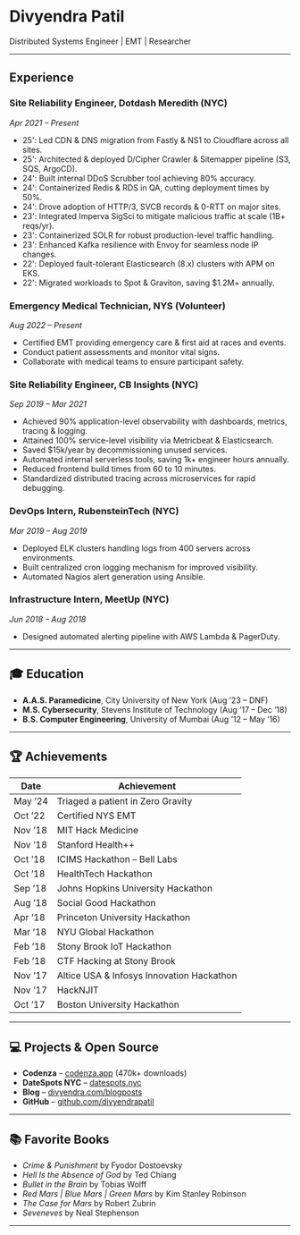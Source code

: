 # Divyendra Patil

Distributed Systems Engineer | EMT | Researcher

---

##  Experience

### **Site Reliability Engineer**, Dotdash Meredith (NYC)
_Apr 2021 – Present_
- 25': Led CDN & DNS migration from Fastly & NS1 to Cloudflare across all sites.
- 25': Architected & deployed D/Cipher Crawler & Sitemapper pipeline (S3, SQS, ArgoCD).
- 24': Built internal DDoS Scrubber tool achieving 80% accuracy.
- 24': Containerized Redis & RDS in QA, cutting deployment times by 50%.
- 24': Drove adoption of HTTP/3, SVCB records & 0-RTT on major sites.
- 23': Integrated Imperva SigSci to mitigate malicious traffic at scale (1B+ reqs/yr).
- 23': Containerized SOLR for robust production-level traffic handling.
- 23': Enhanced Kafka resilience with Envoy for seamless node IP changes.
- 22': Deployed fault-tolerant Elasticsearch (8.x) clusters with APM on EKS.
- 22': Migrated workloads to Spot & Graviton, saving $1.2M+ annually.

### **Emergency Medical Technician**, NYS (Volunteer)
_Aug 2022 – Present_
- Certified EMT providing emergency care & first aid at races and events.
- Conduct patient assessments and monitor vital signs.
- Collaborate with medical teams to ensure participant safety.

### **Site Reliability Engineer**, CB Insights (NYC)
_Sep 2019 – Mar 2021_
- Achieved 90% application-level observability with dashboards, metrics, tracing & logging.
- Attained 100% service-level visibility via Metricbeat & Elasticsearch.
- Saved $15k/year by decommissioning unused services.
- Automated internal serverless tools, saving 1k+ engineer hours annually.
- Reduced frontend build times from 60 to 10 minutes.
- Standardized distributed tracing across microservices for rapid debugging.

### **DevOps Intern**, RubensteinTech (NYC)
_Mar 2019 – Aug 2019_
- Deployed ELK clusters handling logs from 400 servers across environments.
- Built centralized cron logging mechanism for improved visibility.
- Automated Nagios alert generation using Ansible.

### **Infrastructure Intern**, MeetUp (NYC)
_Jun 2018 – Aug 2018_
- Designed automated alerting pipeline with AWS Lambda & PagerDuty.

---

## 🎓 Education

- **A.A.S. Paramedicine**, City University of New York (Aug ’23 – DNF)
- **M.S. Cybersecurity**, Stevens Institute of Technology (Aug ’17 – Dec ’18)
- **B.S. Computer Engineering**, University of Mumbai (Aug ’12 – May ’16)

---

## 🏆 Achievements


| Date    | Achievement                                               |
|---------|-----------------------------------------------------------|
| May ’24 | Triaged a patient in Zero Gravity                         |
| Oct ’22 | Certified NYS EMT                                         |
| Nov ’18 | MIT Hack Medicine                                         |
| Nov ’18 | Stanford Health++                                        |
| Oct ’18 | ICIMS Hackathon – Bell Labs                               |
| Oct ’18 | HealthTech Hackathon                                      |
| Sep ’18 | Johns Hopkins University Hackathon                        |
| Aug ’18 | Social Good Hackathon                                     |
| Apr ’18 | Princeton University Hackathon                            |
| Mar ’18 | NYU Global Hackathon                                      |
| Feb ’18 | Stony Brook IoT Hackathon                                 |
| Feb ’18 | CTF Hacking at Stony Brook                                |
| Nov ’17 | Altice USA & Infosys Innovation Hackathon                 |
| Nov ’17 | HackNJIT                                                  |
| Oct ’17 | Boston University Hackathon                               |

---

## 💻 Projects & Open Source

- **Codenza** – [codenza.app](https://codenza.app) (470k+ downloads)
- **DateSpots NYC** – [datespots.nyc](https://datespots.nyc)
- **Blog** – [divyendra.com/blogposts](https://divyendra.com/blogposts)
- **GitHub** – [github.com/divyendrapatil](https://github.com/divyendrapatil)

---

## 📚 Favorite Books

- *Crime & Punishment* by Fyodor Dostoevsky
- *Hell Is the Absence of God* by Ted Chiang
- *Bullet in the Brain* by Tobias Wolff
- *Red Mars | Blue Mars | Green Mars* by Kim Stanley Robinson
- *The Case for Mars* by Robert Zubrin
- *Seveneves* by Neal Stephenson

---